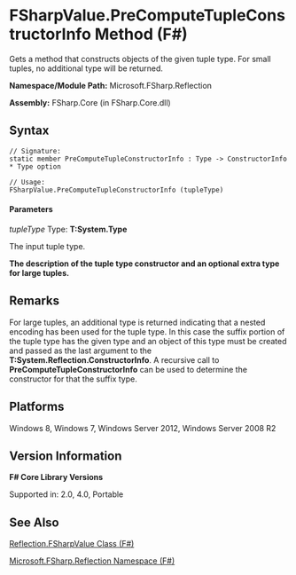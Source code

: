 # FSharpValue.PreComputeTupleConstructorInfo Method (F#)

Gets a method that constructs objects of the given tuple type. For small tuples, no additional type will be returned.

**Namespace/Module Path:** Microsoft.FSharp.Reflection

**Assembly:** FSharp.Core (in FSharp.Core.dll)


## Syntax

```
// Signature:
static member PreComputeTupleConstructorInfo : Type -> ConstructorInfo * Type option

// Usage:
FSharpValue.PreComputeTupleConstructorInfo (tupleType)
```

#### Parameters
*tupleType*
Type: **T:System.Type**


The input tuple type.



**The description of the tuple type constructor and an optional extra type for large tuples.**
## Remarks
For large tuples, an additional type is returned indicating that a nested encoding has been used for the tuple type. In this case the suffix portion of the tuple type has the given type and an object of this type must be created and passed as the last argument to the **T:System.Reflection.ConstructorInfo**. A recursive call to **PreComputeTupleConstructorInfo** can be used to determine the constructor for that the suffix type.


## Platforms
Windows 8, Windows 7, Windows Server 2012, Windows Server 2008 R2


## Version Information
**F# Core Library Versions**

Supported in: 2.0, 4.0, Portable




## See Also
[Reflection.FSharpValue Class &#40;F&#35;&#41;](Reflection.FSharpValue+Class+%28FSharp%29.md)

[Microsoft.FSharp.Reflection Namespace &#40;F&#35;&#41;](Microsoft.FSharp.Reflection+Namespace+%28FSharp%29.md)

